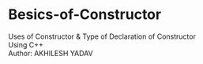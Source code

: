 # Besics-of-Constructor
Uses of Constructor & Type of Declaration of Constructor
<br>
Using C++
<br>
Author: AKHILESH YADAV

